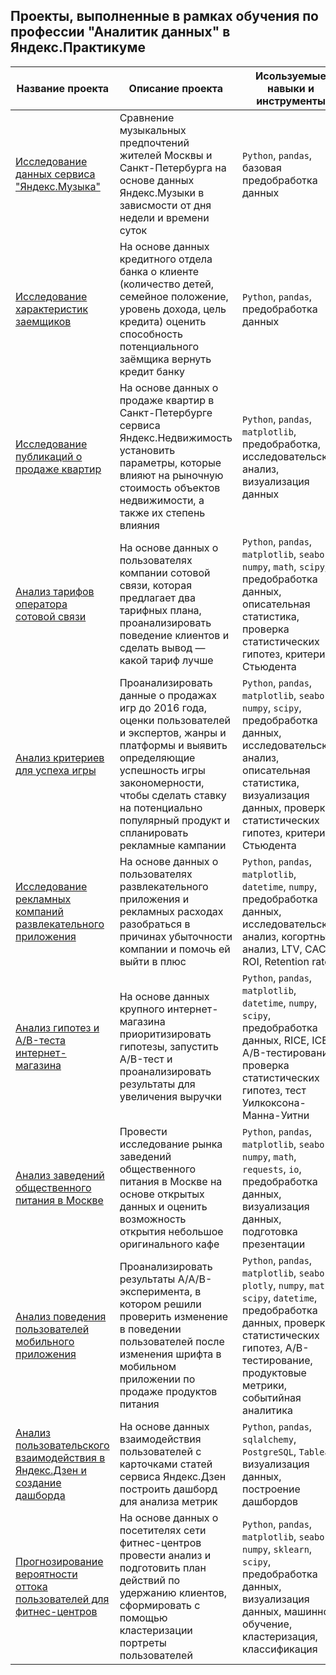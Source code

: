 ## Проекты, выполненные в рамках обучения по профессии "Аналитик данных" в Яндекс.Практикуме

| Название проекта  | Описание проекта  | Исользуемые навыки и инструменты  |
| -------------  | -------------  | -------------  |
| [Исследование данных сервиса "Яндекс.Музыка"](https://github.com/mikevihrov/projects_yandex/tree/main/01_yandex_music)  | Сравнение музыкальных предпочтений жителей Москвы и Санкт-Петербурга на основе данных Яндекс.Музыки в зависмости от дня недели и времени суток  | `Python`, `pandas`, базовая предобработка данных  |
| [Исследование характеристик заемщиков](https://github.com/mikevihrov/projects_yandex/tree/main/02_borrowers_analysis)  | На основе данных кредитного отдела банка о клиенте (количество детей, семейное положение, уровень дохода, цель кредита) оценить способность потенциального заёмщика вернуть кредит банку  | `Python`, `pandas`, предобработка данных  |
| [Исследование публикаций о продаже квартир](https://github.com/mikevihrov/projects_yandex/tree/main/03_apartments_publications_analysis)  | На основе данных о продаже квартир в Санкт-Петербурге сервиса Яндекc.Недвижимость установить параметры, которые влияют на рыночную стоимость объектов недвижимости, а также их степень влияния  | `Python`, `pandas`, `matplotlib`, предобработка, исследовательский анализ, визуализация данных  |
| [Анализ тарифов оператора сотовой связи](https://github.com/mikevihrov/projects_yandex/tree/main/04_tariff_analysis)  | На основе данных о пользователях компании сотовой связи, которая предлагает два тарифных плана, проанализировать поведение клиентов и сделать вывод — какой тариф лучше  | `Python`, `pandas`, `matplotlib`, `seaborn`, `numpy`, `math`, `scipy`, предобработка данных, описательная статистика, проверка статистических гипотез, критерий Стьюдента  |
| [Анализ критериев для успеха игры](https://github.com/mikevihrov/projects_yandex/tree/main/05_game_analysis)  | Проанализировать данные о продажах игр до 2016 года, оценки пользователей и экспертов, жанры и платформы и выявить определяющие успешность игры закономерности, чтобы сделать ставку на потенциально популярный продукт и спланировать рекламные кампании  | `Python`, `pandas`, `matplotlib`, `seaborn`, `numpy`, `scipy`, предобработка данных, исследовательский анализ, описательная статистика, визуализация данных, проверка статистических гипотез, критерий Стьюдента  |
| [Исследование рекламных компаний развлекательного приложения](https://github.com/mikevihrov/projects_yandex/tree/main/06_advertising_analysis)  | На основе данных о пользователях развлекательного приложения и рекламных расходах разобраться в причинах убыточности компании и помочь ей выйти в плюс  | `Python`, `pandas`, `matplotlib`, `datetime`, `numpy`, предобработка данных, исследовательский анализ, когортный анализ, LTV, CAC, ROI, Retention rate  |
| [Анализ гипотез и A/B-теста интернет-магазина](https://github.com/mikevihrov/projects_yandex/tree/main/07_hypothesis_and_ab_analysis)  | На основе данных крупного интернет-магазина приоритизировать гипотезы, запустить A/B-тест и проанализировать результаты для увеличения выручки  | `Python`, `pandas`, `matplotlib`, `datetime`, `numpy`, `scipy`, предобработка данных, RICE, ICE, A/B-тестирование, проверка статистических гипотез, тест Уилкоксона-Манна-Уитни  |
| [Анализ заведений общественного питания в Москве](https://github.com/mikevihrov/projects_yandex/tree/main/08_catering_analysis)  | Провести исследование рынка заведений общественного питания в Москве на основе открытых данных и оценить возможность открытия небольшое оригинального кафе  | `Python`, `pandas`, `matplotlib`, `seaborn`, `numpy`, `math`, `requests`, `io`, предобработка данных, визуализация данных, подготовка презентации  |
| [Анализ поведения пользователей мобильного приложения](https://github.com/mikevihrov/projects_yandex/tree/main/09_user_behavior_analysis)  | Проанализировать результаты A/A/B-эксперимента, в котором решили проверить изменение в поведении пользователей после изменения шрифта в мобильном приложении по продаже продуктов питания  | `Python`, `pandas`, `matplotlib`, `seaborn`, `plotly`, `numpy`, `math`, `scipy`, `datetime`, предобработка данных, проверка статистических гипотез, A/B-тестирование, продуктовые метрики, событийная аналитика  |
| [Анализ пользовательского взаимодействия в Яндекс.Дзен и создание дашборда](https://github.com/mikevihrov/projects_yandex/tree/main/10_dash_yandex)  | На основе данных взаимодействия пользователей с карточками статей сервиса Яндекс.Дзен построить дашборд для анализа метрик  | `Python`, `pandas`, `sqlalchemy`, `PostgreSQL`, `Tableau`, визуализация данных, построение дашбордов  |
| [Прогнозирование вероятности оттока пользователей для фитнес-центров](https://github.com/mikevihrov/projects_yandex/tree/main/11_churn_probability_forecast)  | На основе данных о посетителях сети фитнес-центров провести анализ и подготовить план действий по удержанию клиентов, сформировать с помощью кластеризации портреты пользователей  | `Python`, `pandas`, `matplotlib`, `seaborn`, `numpy`, `sklearn`, `scipy`, предобработка данных, визуализация данных, машинное обучение, кластеризация, классификация  |
